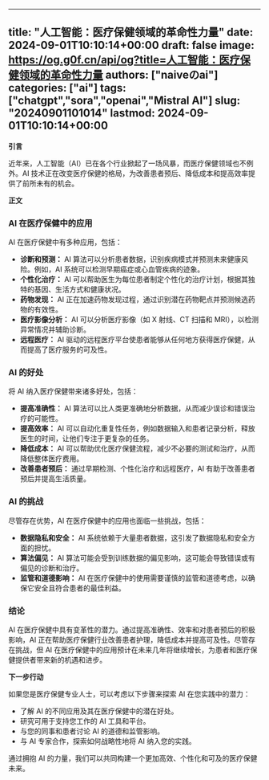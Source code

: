 
---
title: "人工智能：医疗保健领域的革命性力量"
date: 2024-09-01T10:10:14+00:00
draft: false
image: https://og.g0f.cn/api/og?title=人工智能：医疗保健领域的革命性力量
authors: ["naiveのai"]
categories: ["ai"]
tags: ["chatgpt","sora","openai","Mistral AI"]
slug: "20240901101014"
lastmod: 2024-09-01T10:10:14+00:00
---
**引言**

近年来，人工智能（AI）已在各个行业掀起了一场风暴，而医疗保健领域也不例外。AI 技术正在改变医疗保健的格局，为改善患者预后、降低成本和提高效率提供了前所未有的机会。

**正文**

### AI 在医疗保健中的应用

AI 在医疗保健中有多种应用，包括：

- **诊断和预测：** AI 算法可以分析患者数据，识别疾病模式并预测未来健康风险。例如，AI 系统可以检测早期癌症或心血管疾病的迹象。
- **个性化治疗：** AI 可以帮助医生为每位患者制定个性化的治疗计划，根据其独特的基因、生活方式和健康状况。
- **药物发现：** AI 正在加速药物发现过程，通过识别潜在药物靶点并预测候选药物的有效性。
- **医疗影像分析：** AI 可以分析医疗影像（如 X 射线、CT 扫描和 MRI），以检测异常情况并辅助诊断。
- **远程医疗：** AI 驱动的远程医疗平台使患者能够从任何地方获得医疗保健，从而提高了医疗服务的可及性。

### AI 的好处

将 AI 纳入医疗保健带来诸多好处，包括：

- **提高准确性：** AI 算法可以比人类更准确地分析数据，从而减少误诊和错误治疗的可能性。
- **提高效率：** AI 可以自动化重复性任务，例如数据输入和患者记录分析，释放医生的时间，让他们专注于更复杂的任务。
- **降低成本：** AI 可以帮助优化医疗保健流程，减少不必要的测试和治疗，从而降低整体医疗费用。
- **改善患者预后：** 通过早期检测、个性化治疗和远程医疗，AI 有助于改善患者预后并提高生活质量。

### AI 的挑战

尽管存在优势，AI 在医疗保健中的应用也面临一些挑战，包括：

- **数据隐私和安全：** AI 系统依赖于大量患者数据，这引发了数据隐私和安全方面的担忧。
- **算法偏见：** AI 算法可能会受到训练数据的偏见影响，这可能会导致错误或有偏见的诊断和治疗。
- **监管和道德影响：** AI 在医疗保健中的使用需要谨慎的监管和道德考虑，以确保它安全且符合患者的最佳利益。

### 结论

AI 在医疗保健中具有变革性的潜力。通过提高准确性、效率和对患者预后的积极影响，AI 正在帮助医疗保健行业改善患者护理，降低成本并提高可及性。尽管存在挑战，但 AI 在医疗保健中的应用预计在未来几年将继续增长，为患者和医疗保健提供者带来新的机遇和进步。

**下一步行动**

如果您是医疗保健专业人士，可以考虑以下步骤来探索 AI 在您实践中的潜力：

- 了解 AI 的不同应用及其在医疗保健中的潜在好处。
- 研究可用于支持您工作的 AI 工具和平台。
- 与您的同事和患者讨论 AI 的道德和监管影响。
- 与 AI 专家合作，探索如何战略性地将 AI 纳入您的实践。

通过拥抱 AI 的力量，我们可以共同构建一个更加高效、个性化和可及的医疗保健未来。